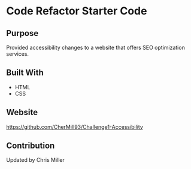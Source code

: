 # Code Refactor Starter Code

## Purpose
Provided accessibility changes to a website that offers SEO optimization services.

## Built With
* HTML
* CSS

## Website
https://github.com/CherMill93/Challenge1-Accessibility

## Contribution
Updated by Chris Miller